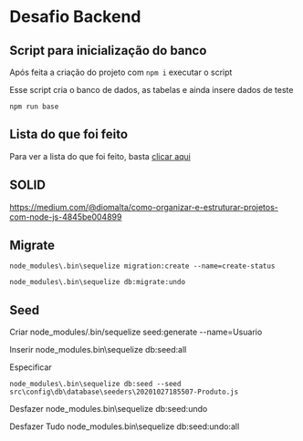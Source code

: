 # Desafio Backend

## Script para inicialização do banco
Após feita a criação do projeto com `npm i` executar o script

Esse script cria o banco de dados, as tabelas e ainda insere dados de teste

    npm run base


## Lista do que foi feito

Para ver a lista do que foi feito, basta [clicar aqui](https://www.notion.so/Api-Produtos-5b5f774c3a1642178bc3ebe40e5c1d36)


## SOLID

https://medium.com/@diomalta/como-organizar-e-estruturar-projetos-com-node-js-4845be004899

## Migrate

    node_modules\.bin\sequelize migration:create --name=create-status

    node_modules\.bin\sequelize db:migrate:undo

## Seed

Criar
    node_modules/.bin/sequelize seed:generate --name=Usuario

Inserir
    node_modules\.bin\sequelize db:seed:all

Especificar

    node_modules\.bin\sequelize db:seed --seed src\config\db\database\seeders\20201027185507-Produto.js

Desfazer
    node_modules\.bin\sequelize db:seed:undo

Desfazer Tudo
    node_modules\.bin\sequelize db:seed:undo:all


